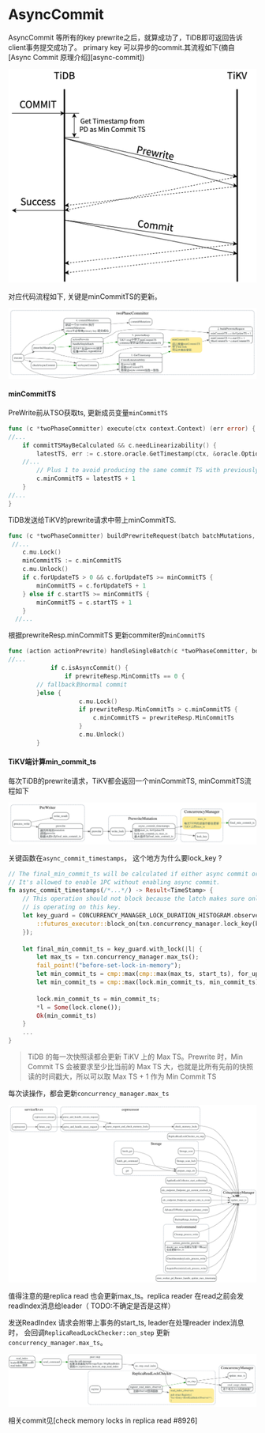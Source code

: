 # AsyncCommit

AsyncCommit 等所有的key prewrite之后，就算成功了，TiDB即可返回告诉client事务提交成功了。
primary key 可以异步的commit.其流程如下(摘自[Async Commit 原理介绍][async-commit])

![](./dot/tidb_async_commit.png)


对应代码流程如下, 关键是minCommitTS的更新。

![](./dot/twoPhaseCommitter_async_commit_exe.svg)

#### minCommitTS

PreWrite前从TSO获取ts, 更新成员变量`minCommitTS`

```go
func (c *twoPhaseCommitter) execute(ctx context.Context) (err error) {
//...
	if commitTSMayBeCalculated && c.needLinearizability() {
		latestTS, err := c.store.oracle.GetTimestamp(ctx, &oracle.Option{TxnScope: oracle.GlobalTxnScope})
    //...
		// Plus 1 to avoid producing the same commit TS with previously committed transactions
		c.minCommitTS = latestTS + 1
	}
//...
}
```

TiDB发送给TiKV的prewrite请求中带上minCommitTS.

```go
func (c *twoPhaseCommitter) buildPrewriteRequest(batch batchMutations, txnSize uint64) *tikvrpc.Request {
 //...
	c.mu.Lock()
	minCommitTS := c.minCommitTS
	c.mu.Unlock()
	if c.forUpdateTS > 0 && c.forUpdateTS >= minCommitTS {
		minCommitTS = c.forUpdateTS + 1
	} else if c.startTS >= minCommitTS {
		minCommitTS = c.startTS + 1
	}
  //...
```

根据prewriteResp.minCommitTS 更新commiter的`minCommitTS`

```go
func (action actionPrewrite) handleSingleBatch(c *twoPhaseCommitter, bo *Backoffer, batch batchMutations) error {
//...
			if c.isAsyncCommit() {
				if prewriteResp.MinCommitTs == 0 {
        // fallback到normal commit
        }else {
					c.mu.Lock()
					if prewriteResp.MinCommitTs > c.minCommitTS {
						c.minCommitTS = prewriteResp.MinCommitTs
					}
					c.mu.Unlock()
        }
```


#### TiKV端计算min_commit_ts

每次TiDB的prewrite请求，TiKV都会返回一个minCommitTS, minCommitTS流程如下

![](./dot/tikv_async_commit_min_commit_ts.svg)


关键函数在`async_commit_timestamps`， 这个地方为什么要lock_key ?

```rust
// The final_min_commit_ts will be calculated if either async commit or 1PC is enabled.
// It's allowed to enable 1PC without enabling async commit.
fn async_commit_timestamps(/*...*/) -> Result<TimeStamp> {
    // This operation should not block because the latch makes sure only one thread
    // is operating on this key.
    let key_guard = CONCURRENCY_MANAGER_LOCK_DURATION_HISTOGRAM.observe_closure_duration(|| {
        ::futures_executor::block_on(txn.concurrency_manager.lock_key(key))
    });

    let final_min_commit_ts = key_guard.with_lock(|l| {
        let max_ts = txn.concurrency_manager.max_ts();
        fail_point!("before-set-lock-in-memory");
        let min_commit_ts = cmp::max(cmp::max(max_ts, start_ts), for_update_ts).next();
        let min_commit_ts = cmp::max(lock.min_commit_ts, min_commit_ts);

        lock.min_commit_ts = min_commit_ts;
        *l = Some(lock.clone());
        Ok(min_commit_ts)
    }
    ...
}
```

> TiDB 的每一次快照读都会更新 TiKV 上的 Max TS。Prewrite 时，Min Commit TS 会被要求至少比当前的 Max TS 大，也就是比所有先前的快照读的时间戳大，所以可以取 Max TS + 1 作为 Min Commit TS

每次读操作，都会更新`concurrency_manager.max_ts`

![](./dot/update_max_ts.svg)

值得注意的是replica read 也会更新max_ts。replica reader 在read之前会发readIndex消息给leader（
TODO:不确定是否是这样）

发送ReadIndex 请求会附带上事务的start_ts, leader在处理reader index消息时，
会回调`ReplicaReadLockChecker::on_step` 更新`concurrency_manager.max_ts`。

![](./dot/replica_reader_max_ts.svg)

相关commit见[check memory locks in replica read #8926]

